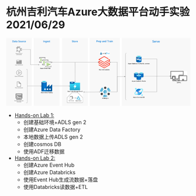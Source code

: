 # 杭州吉利汽车Azure大数据平台动手实验 2021/06/29

![MicrosoftTeams-image](README.assets/MicrosoftTeams-image.png)

- [Hands-on Lab 1:](https://github.com/sme-csu/Azure-Data-Hands-on-Labs/blob/main/Hadns-on%20Lab%201/%E5%8A%A8%E6%89%8B%E5%AE%9E%E9%AA%8C%E6%93%8D%E4%BD%9C%E6%89%8B%E5%86%8C.md)
  - 创建基础环境+ADLS gen 2
  - 创建Azure Data Factory
  - 本地数据上传ADLS gen 2
  - 创建cosmos DB
  - 使用ADF迁移数据
- [Hands-on Lab 2:](https://github.com/sme-csu/Azure-Data-Hands-on-Labs/blob/main/Hadns-on%20Lab%202/%E5%8A%A8%E6%89%8B%E5%AE%9E%E9%AA%8C2.md)
  - 创建Azure Event Hub
  - 创建Azure Databricks
  - 使用Event Hub生成流数据+落盘
  - 使用Databricks读数据+ETL

